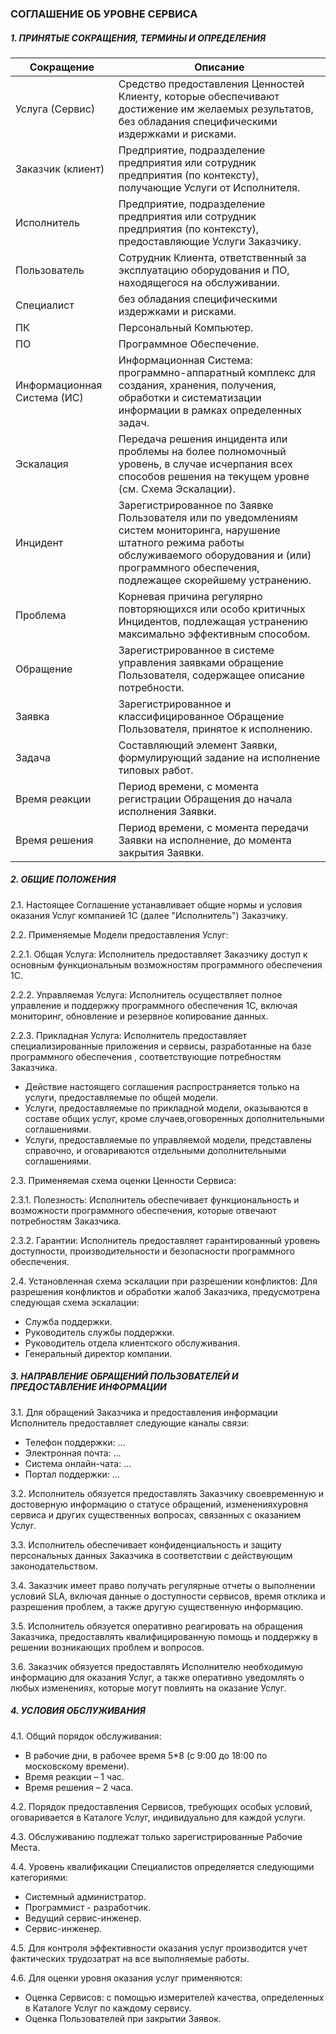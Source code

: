 ### СОГЛАШЕНИЕ ОБ УРОВНЕ СЕРВИСА
##### 1. ПРИНЯТЫЕ СОКРАЩЕНИЯ, ТЕРМИНЫ И ОПРЕДЕЛЕНИЯ
| Сокращение                  | Описание                                                                                                                                                                                                           |
|-----------------------------|--------------------------------------------------------------------------------------------------------------------------------------------------------------------------------------------------------------------|
| Услуга (Сервис)             | Средство предоставления Ценностей Клиенту, которые обеспечивают достижение им желаемых результатов, без обладания специфическими издержками и рисками.                                                             |
| Заказчик (клиент)           | Предприятие, подразделение предприятия или сотрудник предприятия (по контексту), получающие Услуги от Исполнителя.                                                                                                 |
| Исполнитель                 | Предприятие, подразделение предприятия или сотрудник предприятия (по контексту), предоставляющие Услуги Заказчику.                                                                                                 |
| Пользователь                | Сотрудник Клиента, ответственный за эксплуатацию оборудования и ПО, находящегося на обслуживании.                                                                                                                  |
| Специалист                  | без обладания специфическими издержками и рисками.                                                                                                                                                                 |
| ПК                          | Персональный Компьютер.                                                                                                                                                                                            |
| ПО                          | Программное Обеспечение.                                                                                                                                                                                           |
| Информационная Система (ИС) | Информационная Система: программно-аппаратный комплекс для создания, хранения, получения, обработки и систематизации информации в рамках определенных задач.                                                       |
| Эскалация                   | Передача решения инцидента или проблемы на более полномочный уровень, в случае исчерпания всех способов решения на текущем уровне (см. Схема Эскалации).                                                           |
| Инцидент                    | Зарегистрированное по Заявке Пользователя или по уведомлениям систем мониторинга, нарушение штатного режима работы обслуживаемого оборудования и (или) программного обеспечения, подлежащее скорейшему устранению. |
| Проблема                    | Корневая причина регулярно повторяющихся или особо критичных Инцидентов, подлежащая устранению максимально эффективным способом.                                                                                   |
| Обращение                   | Зарегистрированное в системе управления заявками обращение Пользователя, содержащее описание потребности.                                                                                                          |
| Заявка                      | Зарегистрированное и классифицированное Обращение Пользователя, принятое к исполнению.                                                                                                                             |
| Задача                      | Составляющий элемент Заявки, формулирующий задание на исполнение типовых работ.                                                                                                                                    |
| Время реакции               | Период времени, с момента регистрации Обращения до начала исполнения Заявки.                                                                                                                                       |
| Время решения               | Период времени, с момента передачи Заявки на исполнение, до момента закрытия Заявки.                                                                                                                               |

##### 2. ОБЩИЕ ПОЛОЖЕНИЯ
2.1. Настоящее Соглашение устанавливает общие нормы и условия оказания Услуг компанией 1C (далее "Исполнитель") Заказчику.

2.2. Применяемые Модели предоставления Услуг:
   
   2.2.1. Общая Услуга: Исполнитель предоставляет Заказчику доступ к основным функциональным возможностям программного обеспечения 1C.
   
   2.2.2. Управляемая Услуга: Исполнитель осуществляет полное управление и поддержку программного обеспечения 1C, включая мониторинг, обновление и резервное копирование данных.
   
   2.2.3. Прикладная Услуга: Исполнитель предоставляет специализированные приложения и сервисы, разработанные на базе программного обеспечения , соответствующие потребностям Заказчика.
   - Действие настоящего соглашения распространяется только на услуги, предоставляемые по общей модели.
   - Услуги, предоставляемые по прикладной модели, оказываются в составе общих услуг, кроме случаев,оговоренных дополнительными соглашениями.
   - Услуги, предоставляемые по управляемой модели, представлены справочно, и оговариваются отдельными дополнительными соглашениями.

2.3. Применяемая схема оценки Ценности Сервиса:
   
   2.3.1. Полезность: Исполнитель обеспечивает функциональность и возможности программного обеспечения, которые отвечают потребностям Заказчика.
  
   2.3.2. Гарантии: Исполнитель предоставляет гарантированный уровень доступности, производительности и безопасности программного обеспечения.

2.4. Установленная схема эскалации при разрешении конфликтов:
Для разрешения конфликтов и обработки жалоб Заказчика, предусмотрена следующая схема эскалации:
   - Служба поддержки.
   - Руководитель службы поддержки.
   - Руководитель отдела клиентского обслуживания.
   - Генеральный директор компании.

##### 3. НАПРАВЛЕНИЕ ОБРАЩЕНИЙ ПОЛЬЗОВАТЕЛЕЙ И ПРЕДОСТАВЛЕНИЕ ИНФОРМАЦИИ
3.1. Для обращений Заказчика и предоставления информации Исполнитель предоставляет следующие каналы связи:
   - Телефон поддержки: ...
   - Электронная почта: ...
   - Система онлайн-чата: ...
   - Портал поддержки: ...

3.2. Исполнитель обязуется предоставлять Заказчику своевременную и достоверную информацию о статусе обращений, измененияхуровня сервиса и других существенных вопросах, связанных с оказанием Услуг.

3.3. Исполнитель обеспечивает конфиденциальность и защиту персональных данных Заказчика в соответствии с действующим законодательством.

3.4. Заказчик имеет право получать регулярные отчеты о выполнении условий SLA, включая данные о доступности сервисов, время отклика и разрешения проблем, а также другую существенную информацию.

3.5. Исполнитель обязуется оперативно реагировать на обращения Заказчика, предоставлять квалифицированную помощь и поддержку в решении возникающих проблем и вопросов.

3.6. Заказчик обязуется предоставлять Исполнителю необходимую информацию для оказания Услуг, а также оперативно уведомлять о любых изменениях, которые могут повлиять на оказание Услуг.

##### 4. УСЛОВИЯ ОБСЛУЖИВАНИЯ
4.1. Общий порядок обслуживания:
- В рабочие дни, в рабочее время 5*8 (с 9:00 до 18:00 по московскому времени).
- Время реакции – 1 час.
- Время решения – 2 часа.

4.2. Порядок предоставления Сервисов, требующих особых условий, оговаривается в Каталоге Услуг,
индивидуально для каждой услуги.

4.3. Обслуживанию подлежат только зарегистрированные Рабочие Места.

4.4. Уровень квалификации Специалистов определяется следующими категориями:
- Системный администратор.
- Программист - разработчик.
- Ведущий сервис-инженер.
- Сервис-инженер.

4.5. Для контроля эффективности оказания услуг производится учет фактических трудозатрат на все
выполняемые работы.

4.6. Для оценки уровня оказания услуг применяются:
- Оценка Сервисов: с помощью измерителей качества, определенных в Каталоге Услуг по каждому cервису.
- Оценка Пользователей при закрытии Заявок.
